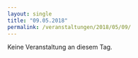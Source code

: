 ```yaml
---
layout: single
title: "09.05.2018"
permalink: /veranstaltungen/2018/05/09/
---
```


Keine Veranstaltung an diesem Tag.
